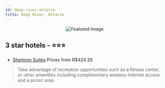 ```yaml
---
id: deep-river-ontario
title: Deep River, Ontario
---
```


<center><img src="https://i.travelapi.com/hotels/32000000/31330000/31326500/31326422/04734860_z.jpg" alt="Featured Image" /></center>


##  3 star hotels - ⭐️⭐️⭐️

-    [Shemron Suites](https://us.hurb.com/hotels/deep-river/shemron-suites-JNP-JP184296?cmp=18055) Prices from R$424.26
   > Take advantage of recreation opportunities such as a fitness center, or other amenities including complimentary wireless Internet access and a picnic area.
